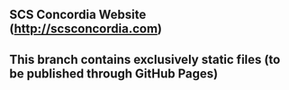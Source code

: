 ## SCS Concordia Website (http://scsconcordia.com)
## This branch contains exclusively static files (to be published through GitHub Pages)
